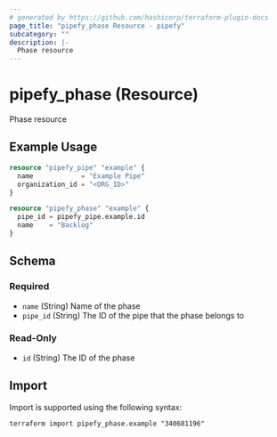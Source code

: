 ```yaml
---
# generated by https://github.com/hashicorp/terraform-plugin-docs
page_title: "pipefy_phase Resource - pipefy"
subcategory: ""
description: |-
  Phase resource
---
```


# pipefy_phase (Resource)

Phase resource

## Example Usage

```terraform
resource "pipefy_pipe" "example" {
  name            = "Example Pipe"
  organization_id = "<ORG_ID>"
}

resource "pipefy_phase" "example" {
  pipe_id = pipefy_pipe.example.id
  name    = "Backlog"
}
```

<!-- schema generated by tfplugindocs -->
## Schema

### Required

- `name` (String) Name of the phase
- `pipe_id` (String) The ID of the pipe that the phase belongs to

### Read-Only

- `id` (String) The ID of the phase

## Import

Import is supported using the following syntax:

```shell
terraform import pipefy_phase.example "340681196"
```

